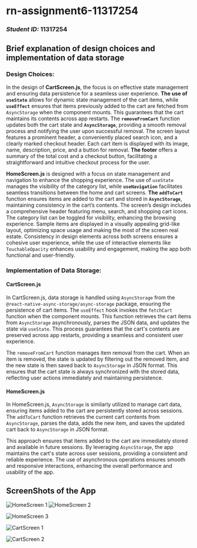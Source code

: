 # rn-assignment6-11317254

### *Student ID:* 11317254


## Brief explanation of design choices and implementation of data storage


### **Design Choices:**
In the design of **CartScreen.js**, the focus is on effective state management and ensuring data persistence for a seamless user experience. **The use of `useState`** allows for dynamic state management of the cart items, while **`useEffect`** ensures that items previously added to the cart are fetched from `AsyncStorage` when the component mounts. This guarantees that the cart maintains its contents across app restarts. The **`removeFromCart`** function updates both the cart state and **`AsyncStorage`**, providing a smooth removal process and notifying the user upon successful removal. The screen layout features a prominent header, a conveniently placed search icon, and a clearly marked checkout header. Each cart item is displayed with its image, name, description, price, and a button for removal. **The footer** offers a summary of the total cost and a checkout button, facilitating a straightforward and intuitive checkout process for the user.

**HomeScreen.js** is designed with a focus on state management and navigation to enhance the shopping experience. The use of `useState` manages the visibility of the category list, while **`useNavigation`** facilitates seamless transitions between the home and cart screens. **The `addToCart`** function ensures items are added to the cart and stored in **`AsyncStorage`**, maintaining consistency in the cart’s contents. The screen’s design includes a comprehensive header featuring menu, search, and shopping cart icons. The category list can be toggled for visibility, enhancing the browsing experience. Sample items are displayed in a visually appealing grid-like layout, optimizing space usage and making the most of the screen real estate. Consistency in design elements across both screens ensures a cohesive user experience, while the use of interactive elements like `TouchableOpacity` enhances usability and engagement, making the app both functional and user-friendly. 





### **Implementation of Data Storage:**

#### CartScreen.js

In CartScreen.js, data storage is handled using `AsyncStorage` from the `@react-native-async-storage/async-storage` package, ensuring the persistence of cart items. The `useEffect` hook invokes the `fetchCart` function when the component mounts. This function retrieves the cart items from `AsyncStorage` asynchronously, parses the JSON data, and updates the state via `useState`. This process guarantees that the cart's contents are preserved across app restarts, providing a seamless and consistent user experience.

The `removeFromCart` function manages item removal from the cart. When an item is removed, the state is updated by filtering out the removed item, and the new state is then saved back to `AsyncStorage` in JSON format. This ensures that the cart state is always synchronized with the stored data, reflecting user actions immediately and maintaining persistence.

#### HomeScreen.js

In HomeScreen.js, `AsyncStorage` is similarly utilized to manage cart data, ensuring items added to the cart are persistently stored across sessions. The `addToCart` function retrieves the current cart contents from `AsyncStorage`, parses the data, adds the new item, and saves the updated cart back to `AsyncStorage` in JSON format.

This approach ensures that items added to the cart are immediately stored and available in future sessions. By leveraging `AsyncStorage`, the app maintains the cart's state across user sessions, providing a consistent and reliable experience. The use of asynchronous operations ensures smooth and responsive interactions, enhancing the overall performance and usability of the app.



## ScreenShots of the App

![HomeScreen 1](MyApp/assets/Home1.jpg) ![HomeScreen 2](MyApp/assets/Home2.jpg)

![HomeScreen 3](MyApp/assets/Home3.jpg)

![CartScreen 1](MyApp/assets/CartScreen1.jpg)

![CartScreen 2](MyApp/assets/CartScreen2.jpg)